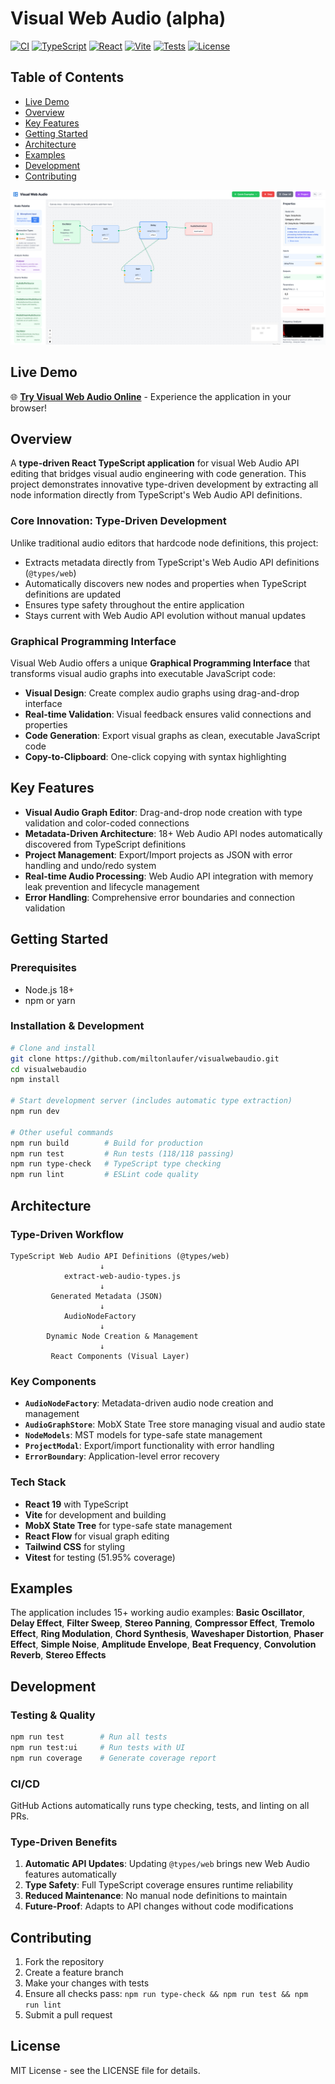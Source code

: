 # Visual Web Audio (alpha)

[![CI](https://github.com/miltonlaufer/visualwebaudio/actions/workflows/pr-checks.yml/badge.svg)](https://github.com/miltonlaufer/visualwebaudio/actions/workflows/pr-checks.yml)
[![TypeScript](https://img.shields.io/badge/TypeScript-5.6-blue?logo=typescript)](https://www.typescriptlang.org/)
[![React](https://img.shields.io/badge/React-19-blue?logo=react)](https://reactjs.org/)
[![Vite](https://img.shields.io/badge/Vite-6.3-646CFF?logo=vite)](https://vitejs.dev/)
[![Tests](https://img.shields.io/badge/Tests-118%2F118%20passing-brightgreen)](https://github.com/miltonlaufer/visualwebaudio)
[![License](https://img.shields.io/badge/License-MIT-green.svg)](LICENSE)

## Table of Contents

- [Live Demo](#live-demo)
- [Overview](#overview)
- [Key Features](#key-features)
- [Getting Started](#getting-started)
- [Architecture](#architecture)
- [Examples](#examples)
- [Development](#development)
- [Contributing](#contributing)

![Visual Web Audio Preview](public/preview.png)

## Live Demo

🌐 **[Try Visual Web Audio Online](https://www.miltonlaufer.com.ar/visualwebaudio/)** - Experience the application in your browser!

## Overview

A **type-driven React TypeScript application** for visual Web Audio API editing that bridges visual audio engineering with code generation. This project demonstrates innovative type-driven development by extracting all node information directly from TypeScript's Web Audio API definitions.

### Core Innovation: Type-Driven Development

Unlike traditional audio editors that hardcode node definitions, this project:
- Extracts metadata directly from TypeScript's Web Audio API definitions (`@types/web`)
- Automatically discovers new nodes and properties when TypeScript definitions are updated
- Ensures type safety throughout the entire application
- Stays current with Web Audio API evolution without manual updates

### Graphical Programming Interface

Visual Web Audio offers a unique **Graphical Programming Interface** that transforms visual audio graphs into executable JavaScript code:
- **Visual Design**: Create complex audio graphs using drag-and-drop interface
- **Real-time Validation**: Visual feedback ensures valid connections and properties
- **Code Generation**: Export visual graphs as clean, executable JavaScript code
- **Copy-to-Clipboard**: One-click copying with syntax highlighting

## Key Features

- **Visual Audio Graph Editor**: Drag-and-drop node creation with type validation and color-coded connections
- **Metadata-Driven Architecture**: 18+ Web Audio API nodes automatically discovered from TypeScript definitions
- **Project Management**: Export/Import projects as JSON with error handling and undo/redo system
- **Real-time Audio Processing**: Web Audio API integration with memory leak prevention and lifecycle management
- **Error Handling**: Comprehensive error boundaries and connection validation

## Getting Started

### Prerequisites
- Node.js 18+ 
- npm or yarn

### Installation & Development

```bash
# Clone and install
git clone https://github.com/miltonlaufer/visualwebaudio.git
cd visualwebaudio
npm install

# Start development server (includes automatic type extraction)
npm run dev

# Other useful commands
npm run build        # Build for production
npm run test         # Run tests (118/118 passing)
npm run type-check   # TypeScript type checking
npm run lint         # ESLint code quality
```

## Architecture

### Type-Driven Workflow

```
TypeScript Web Audio API Definitions (@types/web)
                    ↓
            extract-web-audio-types.js
                    ↓
         Generated Metadata (JSON)
                    ↓
            AudioNodeFactory
                    ↓
        Dynamic Node Creation & Management
                    ↓
         React Components (Visual Layer)
```

### Key Components

- **`AudioNodeFactory`**: Metadata-driven audio node creation and management
- **`AudioGraphStore`**: MobX State Tree store managing visual and audio state
- **`NodeModels`**: MST models for type-safe state management
- **`ProjectModal`**: Export/import functionality with error handling
- **`ErrorBoundary`**: Application-level error recovery

### Tech Stack

- **React 19** with TypeScript
- **Vite** for development and building
- **MobX State Tree** for type-safe state management
- **React Flow** for visual graph editing
- **Tailwind CSS** for styling
- **Vitest** for testing (51.95% coverage)

## Examples

The application includes 15+ working audio examples:
**Basic Oscillator**, **Delay Effect**, **Filter Sweep**, **Stereo Panning**, **Compressor Effect**, **Tremolo Effect**, **Ring Modulation**, **Chord Synthesis**, **Waveshaper Distortion**, **Phaser Effect**, **Simple Noise**, **Amplitude Envelope**, **Beat Frequency**, **Convolution Reverb**, **Stereo Effects**

## Development

### Testing & Quality
```bash
npm run test        # Run all tests
npm run test:ui     # Run tests with UI
npm run coverage    # Generate coverage report
```

### CI/CD
GitHub Actions automatically runs type checking, tests, and linting on all PRs.

### Type-Driven Benefits
1. **Automatic API Updates**: Updating `@types/web` brings new Web Audio features automatically
2. **Type Safety**: Full TypeScript coverage ensures runtime reliability
3. **Reduced Maintenance**: No manual node definitions to maintain
4. **Future-Proof**: Adapts to API changes without code modifications

## Contributing

1. Fork the repository
2. Create a feature branch
3. Make your changes with tests
4. Ensure all checks pass: `npm run type-check && npm run test && npm run lint`
5. Submit a pull request

## License

MIT License - see the LICENSE file for details.

